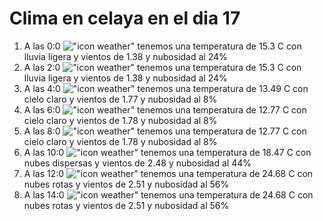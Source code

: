 # Clima en celaya en el dia 17

1. A las 0:0 !["icon weather"](http://openweathermap.org/img/w/10n.png) tenemos una temperatura de 15.3 C con lluvia ligera y  vientos de 1.38 y nubosidad al 24%
1. A las 2:0 !["icon weather"](http://openweathermap.org/img/w/10n.png) tenemos una temperatura de 15.3 C con lluvia ligera y  vientos de 1.38 y nubosidad al 24%
1. A las 4:0 !["icon weather"](http://openweathermap.org/img/w/02n.png) tenemos una temperatura de 13.49 C con cielo claro y  vientos de 1.77 y nubosidad al 8%
1. A las 6:0 !["icon weather"](http://openweathermap.org/img/w/02n.png) tenemos una temperatura de 12.77 C con cielo claro y  vientos de 1.78 y nubosidad al 8%
1. A las 8:0 !["icon weather"](http://openweathermap.org/img/w/02d.png) tenemos una temperatura de 12.77 C con cielo claro y  vientos de 1.78 y nubosidad al 8%
1. A las 10:0 !["icon weather"](http://openweathermap.org/img/w/03d.png) tenemos una temperatura de 18.47 C con nubes dispersas y  vientos de 2.48 y nubosidad al 44%
1. A las 12:0 !["icon weather"](http://openweathermap.org/img/w/04d.png) tenemos una temperatura de 24.68 C con nubes rotas y  vientos de 2.51 y nubosidad al 56%
1. A las 14:0 !["icon weather"](http://openweathermap.org/img/w/04d.png) tenemos una temperatura de 24.68 C con nubes rotas y  vientos de 2.51 y nubosidad al 56%
